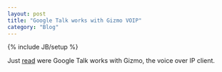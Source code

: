 ```yaml
---
layout: post
title: "Google Talk works with Gizmo VOIP"
category: "Blog"
---
```

{% include JB/setup %}

Just [read](http://www.thomasyung.com:81/MyBlog.nsf/dx/08242005093420AMTHOK3A.htm) were Google Talk works with Gizmo, the voice over IP client.